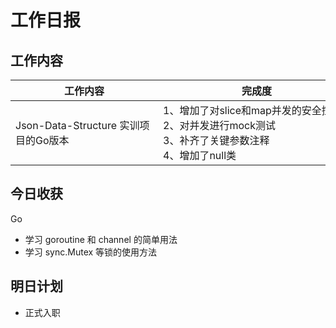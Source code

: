 # 工作日报

## 工作内容

| <div style="width:220px">工作内容</div> | <div style="width:300px">完成度</div>                            |
| ------------------------------------ | ------------------------------------------------------------ |
| Json-Data-Structure 实训项目的Go版本 | 1、增加了对slice和map并发的安全控制 <br>2、对并发进行mock测试  <br>3、补齐了关键参数注释<br>4、增加了null类 |

## 今日收获

Go

- 学习 goroutine 和 channel 的简单用法
- 学习 sync.Mutex 等锁的使用方法

## 明日计划

- 正式入职
